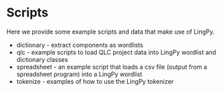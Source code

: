 Scripts
=======

Here we provide some example scripts and data that make use of LingPy.

- dictionary - extract components as wordlists
- qlc - example scripts to load QLC project data into LingPy wordlist and dictionary classes
- spreadsheet - an example script that loads a csv file (output from a spreadsheet program) into a LingPy wordlist
- tokenize - examples of how to use the LingPy tokenizer
